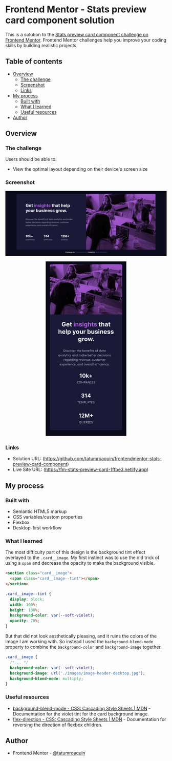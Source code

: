 # Frontend Mentor - Stats preview card component solution

This is a solution to the [Stats preview card component challenge on Frontend Mentor](https://www.frontendmentor.io/challenges/stats-preview-card-component-8JqbgoU62). Frontend Mentor challenges help you improve your coding skills by building realistic projects.

## Table of contents

- [Overview](#overview)
  - [The challenge](#the-challenge)
  - [Screenshot](#screenshot)
  - [Links](#links)
- [My process](#my-process)
  - [Built with](#built-with)
  - [What I learned](#what-i-learned)
  - [Useful resources](#useful-resources)
- [Author](#author)

## Overview

### The challenge

Users should be able to:

- View the optimal layout depending on their device's screen size

### Screenshot

![](./screenshots/desktop.png)

<div align="center">
    <img width="50%" src="./screenshots/mobile.png" alt="stats preview card component" />
</div>

### Links

- Solution URL: (https://github.com/tatumroaquin/frontendmentor-stats-preview-card-component)
- Live Site URL: (https://fm-stats-preview-card-1ffbe3.netlify.app)

## My process

### Built with

- Semantic HTML5 markup
- CSS variables/custom properties
- Flexbox
- Desktop-first workflow

### What I learned

The most difficulty part of this design is the background tint effect overlayed to the `.card__image`. My first instinct was to use the old trick of using a `span` and decrease the opacity to make the background visible.

```html
<section class="card__image">
  <span class="card__image--tint"></span>
</section>
```
```css
.card__image--tint {
  display: block;
  width: 100%;
  height: 100%;
  background-color: var(--soft-violet);
  opacity: 70%;
}
```

But that did not look aesthetically pleasing, and it ruins the colors of the image I am working with. So instead I used the `background-blend-mode` property to combine the `background-color` and `background-image` together.

```css
.card__image {
  /*... */
  background-color: var(--soft-violet);
  background-image: url('./images/image-header-desktop.jpg');
  background-blend-mode: multiply;
}
```

### Useful resources

- [background-blend-mode - CSS: Cascading Style Sheets | MDN](https://developer.mozilla.org/en-US/docs/Web/CSS/background-blend-mode) - Documentation for the violet tint for the card background image.
- [flex-direction - CSS: Cascading Style Sheets | MDN](https://developer.mozilla.org/en-US/docs/Web/CSS/flex-direction) - Documentation for reversing the direction of flexbox children.

## Author

- Frontend Mentor - [@tatumroaquin](https://www.frontendmentor.io/profile/tatumroaquin)
